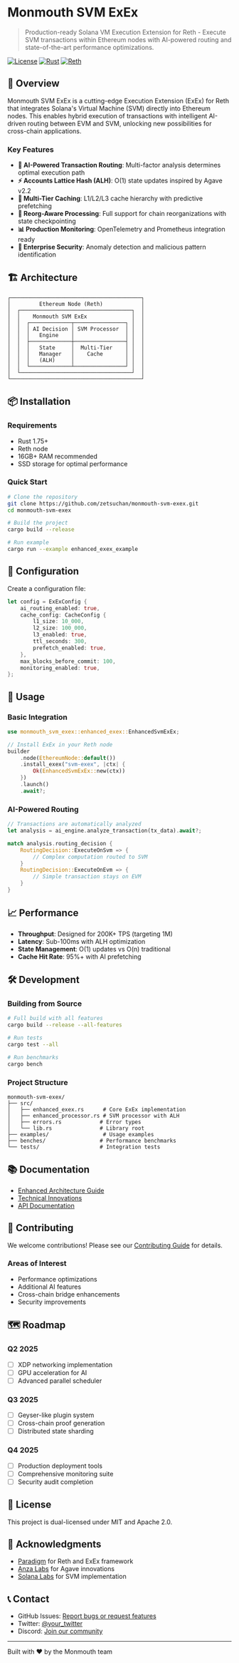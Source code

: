 # Monmouth SVM ExEx

> Production-ready Solana VM Execution Extension for Reth - Execute SVM transactions within Ethereum nodes with AI-powered routing and state-of-the-art performance optimizations.

[![License](https://img.shields.io/badge/license-MIT%2FApache--2.0-blue)](LICENSE)
[![Rust](https://img.shields.io/badge/rust-1.75%2B-orange)](https://www.rust-lang.org/)
[![Reth](https://img.shields.io/badge/reth-compatible-green)](https://github.com/paradigmxyz/reth)

## 🚀 Overview

Monmouth SVM ExEx is a cutting-edge Execution Extension (ExEx) for Reth that integrates Solana's Virtual Machine (SVM) directly into Ethereum nodes. This enables hybrid execution of transactions with intelligent AI-driven routing between EVM and SVM, unlocking new possibilities for cross-chain applications.

### Key Features

- **🧠 AI-Powered Transaction Routing**: Multi-factor analysis determines optimal execution path
- **⚡ Accounts Lattice Hash (ALH)**: O(1) state updates inspired by Agave v2.2
- **💾 Multi-Tier Caching**: L1/L2/L3 cache hierarchy with predictive prefetching
- **🔄 Reorg-Aware Processing**: Full support for chain reorganizations with state checkpointing
- **📊 Production Monitoring**: OpenTelemetry and Prometheus integration ready
- **🔐 Enterprise Security**: Anomaly detection and malicious pattern identification

## 🏗️ Architecture

```
┌─────────────────────────────────────────┐
│         Ethereum Node (Reth)            │
│  ┌───────────────────────────────────┐  │
│  │    Monmouth SVM ExEx              │  │
│  │  ┌─────────────┬────────────────┐ │  │
│  │  │ AI Decision │ SVM Processor  │ │  │
│  │  │   Engine    │                │ │  │
│  │  ├─────────────┼────────────────┤ │  │
│  │  │   State     │  Multi-Tier    │ │  │
│  │  │   Manager   │    Cache       │ │  │
│  │  │   (ALH)     │                │ │  │
│  │  └─────────────┴────────────────┘ │  │
│  └───────────────────────────────────┘  │
└─────────────────────────────────────────┘
```

## 📦 Installation

### Requirements

- Rust 1.75+
- Reth node
- 16GB+ RAM recommended
- SSD storage for optimal performance

### Quick Start

```bash
# Clone the repository
git clone https://github.com/zetsuchan/monmouth-svm-exex.git
cd monmouth-svm-exex

# Build the project
cargo build --release

# Run example
cargo run --example enhanced_exex_example
```

## 🔧 Configuration

Create a configuration file:

```rust
let config = ExExConfig {
    ai_routing_enabled: true,
    cache_config: CacheConfig {
        l1_size: 10_000,
        l2_size: 100_000,
        l3_enabled: true,
        ttl_seconds: 300,
        prefetch_enabled: true,
    },
    max_blocks_before_commit: 100,
    monitoring_enabled: true,
};
```

## 🎯 Usage

### Basic Integration

```rust
use monmouth_svm_exex::enhanced_exex::EnhancedSvmExEx;

// Install ExEx in your Reth node
builder
    .node(EthereumNode::default())
    .install_exex("svm-exex", |ctx| {
        Ok(EnhancedSvmExEx::new(ctx))
    })
    .launch()
    .await?;
```

### AI-Powered Routing

```rust
// Transactions are automatically analyzed
let analysis = ai_engine.analyze_transaction(tx_data).await?;

match analysis.routing_decision {
    RoutingDecision::ExecuteOnSvm => {
        // Complex computation routed to SVM
    }
    RoutingDecision::ExecuteOnEvm => {
        // Simple transaction stays on EVM
    }
}
```

## 📈 Performance

- **Throughput**: Designed for 200K+ TPS (targeting 1M)
- **Latency**: Sub-100ms with ALH optimization
- **State Management**: O(1) updates vs O(n) traditional
- **Cache Hit Rate**: 95%+ with AI prefetching

## 🛠️ Development

### Building from Source

```bash
# Full build with all features
cargo build --release --all-features

# Run tests
cargo test --all

# Run benchmarks
cargo bench
```

### Project Structure

```
monmouth-svm-exex/
├── src/
│   ├── enhanced_exex.rs      # Core ExEx implementation
│   ├── enhanced_processor.rs # SVM processor with ALH
│   ├── errors.rs            # Error types
│   └── lib.rs               # Library root
├── examples/                 # Usage examples
├── benches/                 # Performance benchmarks
└── tests/                   # Integration tests
```

## 📚 Documentation

- [Enhanced Architecture Guide](README_ENHANCED.md)
- [Technical Innovations](TECHNICAL_INNOVATIONS.md)
- [API Documentation](https://docs.rs/monmouth-svm-exex)

## 🤝 Contributing

We welcome contributions! Please see our [Contributing Guide](CONTRIBUTING.md) for details.

### Areas of Interest

- Performance optimizations
- Additional AI features
- Cross-chain bridge enhancements
- Security improvements

## 🗺️ Roadmap

### Q2 2025
- [ ] XDP networking implementation
- [ ] GPU acceleration for AI
- [ ] Advanced parallel scheduler

### Q3 2025
- [ ] Geyser-like plugin system
- [ ] Cross-chain proof generation
- [ ] Distributed state sharding

### Q4 2025
- [ ] Production deployment tools
- [ ] Comprehensive monitoring suite
- [ ] Security audit completion

## 📄 License

This project is dual-licensed under MIT and Apache 2.0.

## 🙏 Acknowledgments

- [Paradigm](https://paradigm.xyz/) for Reth and ExEx framework
- [Anza Labs](https://anza.xyz/) for Agave innovations
- [Solana Labs](https://solanalabs.com/) for SVM implementation

## 📞 Contact

- GitHub Issues: [Report bugs or request features](https://github.com/zetsuchan/monmouth-svm-exex/issues)
- Twitter: [@your_twitter](https://twitter.com/your_twitter)
- Discord: [Join our community](https://discord.gg/your-discord)

---

Built with ❤️ by the Monmouth team